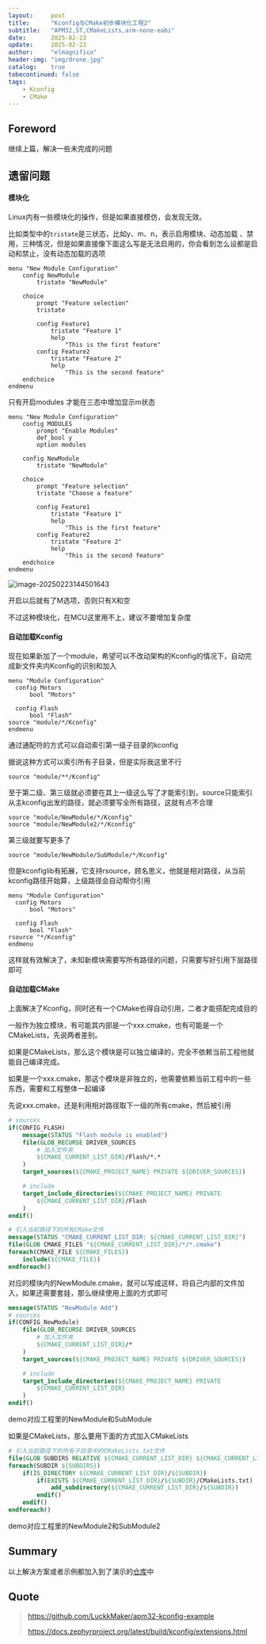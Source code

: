 ```yaml
---
layout:     post
title:      "Kconfig与CMake初步模块化工程2"
subtitle:   "APM32,ST,CMakeLists,arm-none-eabi"
date:       2025-02-23
update:     2025-02-23
author:     "elmagnifico"
header-img: "img/drone.jpg"
catalog:    true
tobecontinued: false
tags:
    - Kconfig
    - CMake
---
```


## Foreword

继续上篇，解决一些未完成的问题



## 遗留问题

#### 模块化

Linux内有一些模块化的操作，但是如果直接模仿，会发现无效。

比如类型中的`tristate`是三状态，比如y、m、n，表示启用模块、动态加载 、禁用，三种情况，但是如果直接像下面这么写是无法启用的，你会看到怎么设都是启动和禁止，没有动态加载的选项

```kconfig
menu "New Module Configuration"
    config NewModule
        tristate "NewModule"

    choice
        prompt "Feature selection"
        tristate

        config Feature1
            tristate "Feature 1"
            help
                "This is the first feature"
        config Feature2
            tristate "Feature 2"
            help
                "This is the second feature"
    endchoice
endmenu
```



只有开启modules 才能在三态中增加显示m状态

```kconfig
menu "New Module Configuration"
    config MODULES
        prompt "Enable Modules"
        def_bool y
        option modules

    config NewModule
        tristate "NewModule"

    choice
        prompt "Feature selection"
        tristate "Choose a feature"

        config Feature1
            tristate "Feature 1"
            help
                "This is the first feature"
        config Feature2
            tristate "Feature 2"
            help
                "This is the second feature"
    endchoice
endmenu
```

![image-20250223144501643](https://img.elmagnifico.tech/static/upload/elmagnifico/202502231445732.png)

开启以后就有了M选项，否则只有X和空

不过这种模块化，在MCU这里用不上，建议不要增加复杂度



#### 自动加载Kconfig

现在如果新加了一个module，希望可以不改动架构的Kconfig的情况下，自动完成新文件夹内Kconfig的识别和加入

```kconfig
menu "Module Configuration"
  config Motors
      bool "Motors"

  config Flash
      bool "Flash"
source "module/*/Kconfig"
endmenu
```

通过通配符的方式可以自动索引第一级子目录的kconfig

据说这种方式可以索引所有子目录，但是实际我这里不行

```
source "module/**/Kconfig"
```

至于第二级、第三级就必须要在其上一级这么写了才能索引到，source只能索引从主kconfig出发的路径，就必须要写全所有路径，这就有点不合理

```
source "module/NewModule/*/Kconfig"
source "module/NewModule2/*/Kconfig"
```

第三级就要写更多了

```
source "module/NewModule/SubModule/*/Kconfig"
```



但是kconfiglib有拓展，它支持rsource，顾名思义，他就是相对路径，从当前kconfig路径开始算，上级路径会自动帮你引用

```
menu "Module Configuration"
  config Motors
      bool "Motors"

  config Flash
      bool "Flash"
rsource "*/Kconfig"
endmenu
```

这样就有效解决了，未知新模块需要写所有路径的问题，只需要写好引用下层路径即可



#### 自动加载CMake

上面解决了Kconfig，同时还有一个CMake也得自动引用，二者才能搭配完成目的

一般作为独立模块，有可能其内部是一个xxx.cmake，也有可能是一个CMakeLists，先说两者差别。

如果是CMakeLists，那么这个模块是可以独立编译的，完全不依赖当前工程他就能自己编译完成。

如果是一个xxx.cmake，那这个模块是非独立的，他需要依赖当前工程中的一些东西，需要和工程整体一起编译



先说xxx.cmake，还是利用相对路径取下一级的所有cmake，然后被引用

```cmake
# sources
if(CONFIG_FLASH)
    message(STATUS "Flash module is enabled")
    file(GLOB_RECURSE DRIVER_SOURCES
        # 加入文件夹
        ${CMAKE_CURRENT_LIST_DIR}/Flash/*.*
    )
    target_sources(${CMAKE_PROJECT_NAME} PRIVATE ${DRIVER_SOURCES})

    # include
    target_include_directories(${CMAKE_PROJECT_NAME} PRIVATE 
        ${CMAKE_CURRENT_LIST_DIR}/Flash
    )
endif()

# 引入当前路径下的所有CMake文件
message(STATUS "CMAKE_CURRENT_LIST_DIR: ${CMAKE_CURRENT_LIST_DIR}")
file(GLOB CMAKE_FILES "${CMAKE_CURRENT_LIST_DIR}/*/*.cmake")
foreach(CMAKE_FILE ${CMAKE_FILES})
    include(${CMAKE_FILE})
endforeach()
```

对应的模块内的NewModule.cmake，就可以写成这样，将自己内部的文件加入，如果还需要套娃，那么继续使用上面的方式即可

```cmake
message(STATUS "NewModule Add")
# sources
if(CONFIG_NewModule)
    file(GLOB_RECURSE DRIVER_SOURCES
        # 加入文件夹
        ${CMAKE_CURRENT_LIST_DIR}/*
    )
    target_sources(${CMAKE_PROJECT_NAME} PRIVATE ${DRIVER_SOURCES})

    # include
    target_include_directories(${CMAKE_PROJECT_NAME} PRIVATE 
        ${CMAKE_CURRENT_LIST_DIR}
    )
endif()
```

demo对应工程里的NewModule和SubModule



如果是CMakeLists，那么要用下面的方式加入CMakeLists

```cmake
# 引入当前路径下的所有子目录中的CMakeLists.txt文件
file(GLOB SUBDIRS RELATIVE ${CMAKE_CURRENT_LIST_DIR} ${CMAKE_CURRENT_LIST_DIR}/*)
foreach(SUBDIR ${SUBDIRS})
    if(IS_DIRECTORY ${CMAKE_CURRENT_LIST_DIR}/${SUBDIR})
        if(EXISTS ${CMAKE_CURRENT_LIST_DIR}/${SUBDIR}/CMakeLists.txt)
            add_subdirectory(${CMAKE_CURRENT_LIST_DIR}/${SUBDIR})
        endif()
    endif()
endforeach()
```

demo对应工程里的NewModule2和SubModule2



## Summary

以上解决方案或者示例都加入到了演示的[仓库](https://github.com/elmagnificogi/CMake_Kconfig_Example)中



## Quote

> https://github.com/LuckkMaker/apm32-kconfig-example
>
> https://docs.zephyrproject.org/latest/build/kconfig/extensions.html

